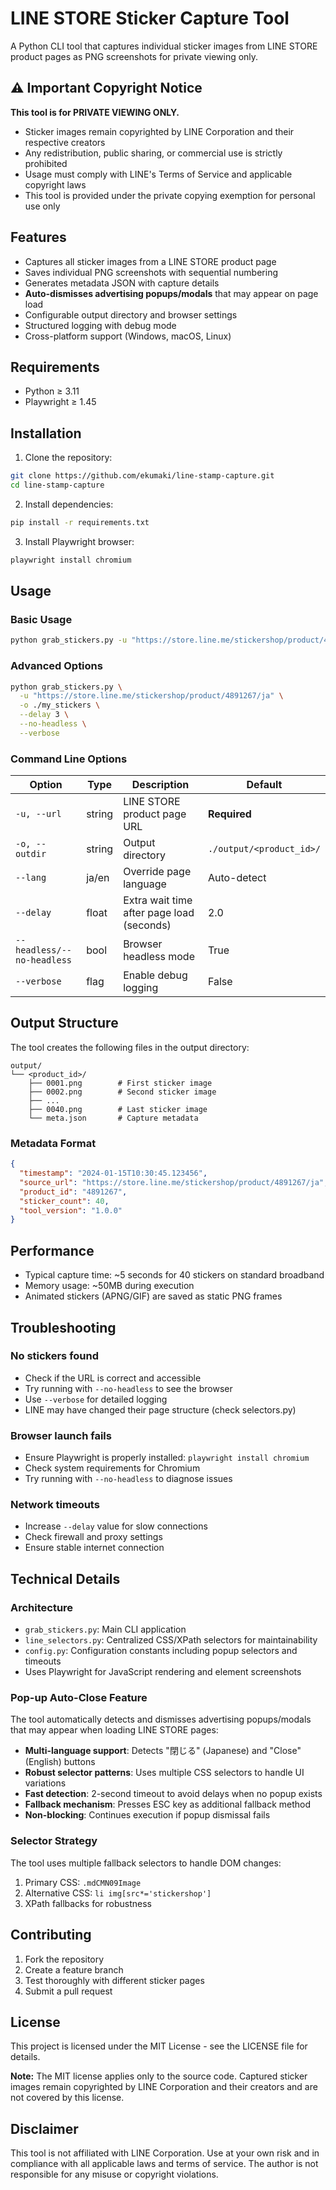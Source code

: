 # LINE STORE Sticker Capture Tool

A Python CLI tool that captures individual sticker images from LINE STORE product pages as PNG screenshots for private viewing only.

## ⚠️ Important Copyright Notice

**This tool is for PRIVATE VIEWING ONLY.**

- Sticker images remain copyrighted by LINE Corporation and their respective creators
- Any redistribution, public sharing, or commercial use is strictly prohibited
- Usage must comply with LINE's Terms of Service and applicable copyright laws
- This tool is provided under the private copying exemption for personal use only

## Features

- Captures all sticker images from a LINE STORE product page
- Saves individual PNG screenshots with sequential numbering
- Generates metadata JSON with capture details
- **Auto-dismisses advertising popups/modals** that may appear on page load
- Configurable output directory and browser settings
- Structured logging with debug mode
- Cross-platform support (Windows, macOS, Linux)

## Requirements

- Python ≥ 3.11
- Playwright ≥ 1.45

## Installation

1. Clone the repository:
```bash
git clone https://github.com/ekumaki/line-stamp-capture.git
cd line-stamp-capture
```

2. Install dependencies:
```bash
pip install -r requirements.txt
```

3. Install Playwright browser:
```bash
playwright install chromium
```

## Usage

### Basic Usage
```bash
python grab_stickers.py -u "https://store.line.me/stickershop/product/4891267/ja"
```

### Advanced Options
```bash
python grab_stickers.py \
  -u "https://store.line.me/stickershop/product/4891267/ja" \
  -o ./my_stickers \
  --delay 3 \
  --no-headless \
  --verbose
```

### Command Line Options

| Option | Type | Description | Default |
|--------|------|-------------|---------|
| `-u, --url` | string | LINE STORE product page URL | **Required** |
| `-o, --outdir` | string | Output directory | `./output/<product_id>/` |
| `--lang` | ja/en | Override page language | Auto-detect |
| `--delay` | float | Extra wait time after page load (seconds) | 2.0 |
| `--headless/--no-headless` | bool | Browser headless mode | True |
| `--verbose` | flag | Enable debug logging | False |

## Output Structure

The tool creates the following files in the output directory:

```
output/
└── <product_id>/
    ├── 0001.png        # First sticker image
    ├── 0002.png        # Second sticker image
    ├── ...
    ├── 0040.png        # Last sticker image
    └── meta.json       # Capture metadata
```

### Metadata Format

```json
{
  "timestamp": "2024-01-15T10:30:45.123456",
  "source_url": "https://store.line.me/stickershop/product/4891267/ja",
  "product_id": "4891267",
  "sticker_count": 40,
  "tool_version": "1.0.0"
}
```

## Performance

- Typical capture time: ~5 seconds for 40 stickers on standard broadband
- Memory usage: ~50MB during execution
- Animated stickers (APNG/GIF) are saved as static PNG frames

## Troubleshooting

### No stickers found
- Check if the URL is correct and accessible
- Try running with `--no-headless` to see the browser
- Use `--verbose` for detailed logging
- LINE may have changed their page structure (check selectors.py)

### Browser launch fails
- Ensure Playwright is properly installed: `playwright install chromium`
- Check system requirements for Chromium
- Try running with `--no-headless` to diagnose issues

### Network timeouts
- Increase `--delay` value for slow connections
- Check firewall and proxy settings
- Ensure stable internet connection

## Technical Details

### Architecture
- `grab_stickers.py`: Main CLI application
- `line_selectors.py`: Centralized CSS/XPath selectors for maintainability
- `config.py`: Configuration constants including popup selectors and timeouts
- Uses Playwright for JavaScript rendering and element screenshots

### Pop-up Auto-Close Feature
The tool automatically detects and dismisses advertising popups/modals that may appear when loading LINE STORE pages:

- **Multi-language support**: Detects "閉じる" (Japanese) and "Close" (English) buttons
- **Robust selector patterns**: Uses multiple CSS selectors to handle UI variations
- **Fast detection**: 2-second timeout to avoid delays when no popup exists
- **Fallback mechanism**: Presses ESC key as additional fallback method
- **Non-blocking**: Continues execution if popup dismissal fails

### Selector Strategy
The tool uses multiple fallback selectors to handle DOM changes:
1. Primary CSS: `.mdCMN09Image`
2. Alternative CSS: `li img[src*='stickershop']`
3. XPath fallbacks for robustness

## Contributing

1. Fork the repository
2. Create a feature branch
3. Test thoroughly with different sticker pages
4. Submit a pull request

## License

This project is licensed under the MIT License - see the LICENSE file for details.

**Note:** The MIT license applies only to the source code. Captured sticker images remain copyrighted by LINE Corporation and their creators and are not covered by this license.

## Disclaimer

This tool is not affiliated with LINE Corporation. Use at your own risk and in compliance with all applicable laws and terms of service. The author is not responsible for any misuse or copyright violations.